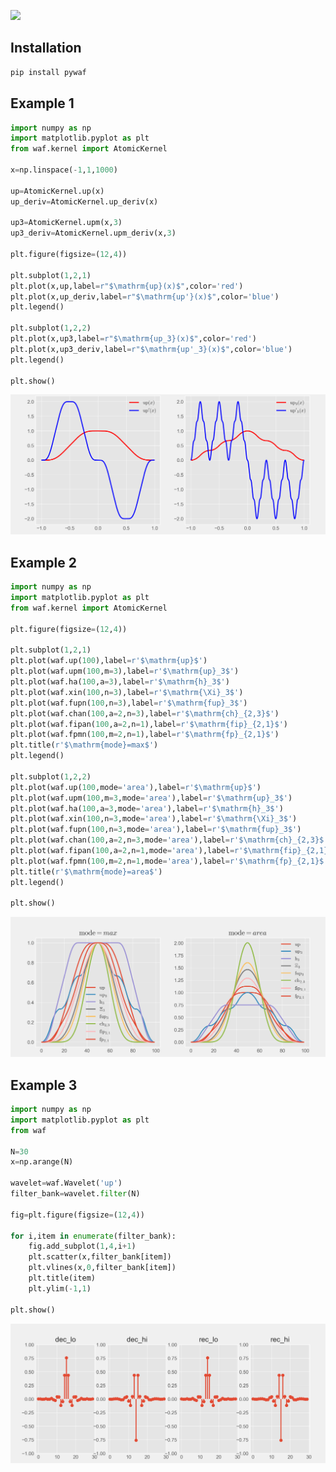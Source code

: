 ![](https://komarev.com/ghpvc/?username=Atomic-community&color=00af54)

## Installation
```bash
pip install pywaf
```

## Example 1
```python
import numpy as np
import matplotlib.pyplot as plt
from waf.kernel import AtomicKernel

x=np.linspace(-1,1,1000)

up=AtomicKernel.up(x)
up_deriv=AtomicKernel.up_deriv(x)

up3=AtomicKernel.upm(x,3)
up3_deriv=AtomicKernel.upm_deriv(x,3)

plt.figure(figsize=(12,4))

plt.subplot(1,2,1)
plt.plot(x,up,label=r"$\mathrm{up}(x)$",color='red')
plt.plot(x,up_deriv,label=r"$\mathrm{up'}(x)$",color='blue')
plt.legend()

plt.subplot(1,2,2)
plt.plot(x,up3,label=r"$\mathrm{up_3}(x)$",color='red')
plt.plot(x,up3_deriv,label=r"$\mathrm{up'_3}(x)$",color='blue')
plt.legend()

plt.show()
```
<img src="https://github.com/Atomic-community/.github/blob/main/example/example_1.png" >

## Example 2
```python
import numpy as np
import matplotlib.pyplot as plt
from waf.kernel import AtomicKernel

plt.figure(figsize=(12,4))

plt.subplot(1,2,1)
plt.plot(waf.up(100),label=r'$\mathrm{up}$')
plt.plot(waf.upm(100,m=3),label=r'$\mathrm{up}_3$')
plt.plot(waf.ha(100,a=3),label=r'$\mathrm{h}_3$')
plt.plot(waf.xin(100,n=3),label=r'$\mathrm{\Xi}_3$')
plt.plot(waf.fupn(100,n=3),label=r'$\mathrm{fup}_3$')
plt.plot(waf.chan(100,a=2,n=3),label=r'$\mathrm{ch}_{2,3}$')
plt.plot(waf.fipan(100,a=2,n=1),label=r'$\mathrm{fip}_{2,1}$')
plt.plot(waf.fpmn(100,m=2,n=1),label=r'$\mathrm{fp}_{2,1}$')
plt.title(r'$\mathrm{mode}=max$')
plt.legend()

plt.subplot(1,2,2)
plt.plot(waf.up(100,mode='area'),label=r'$\mathrm{up}$')
plt.plot(waf.upm(100,m=3,mode='area'),label=r'$\mathrm{up}_3$')
plt.plot(waf.ha(100,a=3,mode='area'),label=r'$\mathrm{h}_3$')
plt.plot(waf.xin(100,n=3,mode='area'),label=r'$\mathrm{\Xi}_3$')
plt.plot(waf.fupn(100,n=3,mode='area'),label=r'$\mathrm{fup}_3$')
plt.plot(waf.chan(100,a=2,n=3,mode='area'),label=r'$\mathrm{ch}_{2,3}$')
plt.plot(waf.fipan(100,a=2,n=1,mode='area'),label=r'$\mathrm{fip}_{2,1}$')
plt.plot(waf.fpmn(100,m=2,n=1,mode='area'),label=r'$\mathrm{fp}_{2,1}$')
plt.title(r'$\mathrm{mode}=area$')
plt.legend()

plt.show()
```
<img src="https://github.com/Atomic-community/.github/blob/main/example/example_2.png" >

## Example 3
```python
import numpy as np
import matplotlib.pyplot as plt
from waf

N=30
x=np.arange(N)

wavelet=waf.Wavelet('up')
filter_bank=wavelet.filter(N)

fig=plt.figure(figsize=(12,4))

for i,item in enumerate(filter_bank):
    fig.add_subplot(1,4,i+1)
    plt.scatter(x,filter_bank[item])
    plt.vlines(x,0,filter_bank[item])
    plt.title(item)
    plt.ylim(-1,1)

plt.show()
```
<img src="https://github.com/Atomic-community/.github/blob/main/example/example_3.png" >
